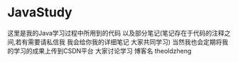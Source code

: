 # JavaStudy
这里是我的Java学习过程中所用到的代码 以及部分笔记(笔记存在于代码的注释之间,若有需要请私信我 我会给你我的详细笔记  大家共同学习)
当然我也会定期将我的学习的成果上传到CSDN平台 大家讨论学习 博客名 theoldzheng
